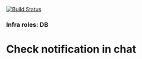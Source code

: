 [![Build Status](https://travis-ci.org/vsb2007/infra-roles-db?branch=master)](https://travis-ci.org/vsb2007/infra-roles-db)

### Infra roles: DB
# Check notification in chat
